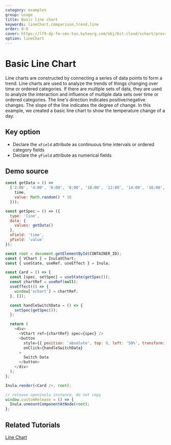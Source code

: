 ```yaml
---
category: examples
group: usage
title: Basic line chart
keywords: lineChart,comparison,trend,line
order: 0-0
cover: https://lf9-dp-fe-cms-tos.byteorg.com/obj/bit-cloud/vchart/preview/line-chart/basic-line.png
option: lineChart
---
```


# Basic Line Chart

Line charts are constructed by connecting a series of data points to form a trend. Line charts are used to analyze the trends of things changing over time or ordered categories. If there are multiple sets of data, they are used to analyze the interaction and influence of multiple data sets over time or ordered categories. The line's direction indicates positive/negative changes. The slope of the line indicates the degree of change. In this example, we created a basic line chart to show the temperature change of a day.

## Key option

- Declare the `xField` attribute as continuous time intervals or ordered category fields
- Declare the `yField` attribute as numerical fields

## Demo source

```javascript livedemo template=openinula-vchart
const getData = () =>
  ['2:00', '4:00', '6:00', '8:00', '10:00', '12:00', '14:00', '16:00', '18:00'].map(time => ({
    time,
    value: Math.random() * 10
  }));

const getSpec = () => ({
  type: 'line',
  data: {
    values: getData()
  },
  xField: 'time',
  yField: 'value'
});

const root = document.getElementById(CONTAINER_ID);
const { VChart } = InulaVChart;
const { useState, useRef, useEffect } = Inula;

const Card = () => {
  const [spec, setSpec] = useState(getSpec());
  const chartRef = useRef(null);
  useEffect(() => {
    window['vchart'] = chartRef;
  }, []);

  const handleSwitchData = () => {
    setSpec(getSpec());
  };

  return (
    <div>
      <VChart ref={chartRef} spec={spec} />
      <button
        style={{ position: 'absolute', top: 0, left: '50%', transform: 'translate(-50%, 0)' }}
        onClick={handleSwitchData}
      >
        Switch Data
      </button>
    </div>
  );
};

Inula.render(<Card />, root);

// release openinula instance, do not copy
window.customRelease = () => {
  Inula.unmountComponentAtNode(root);
};
```

## Related Tutorials

[Line Chart](link)
